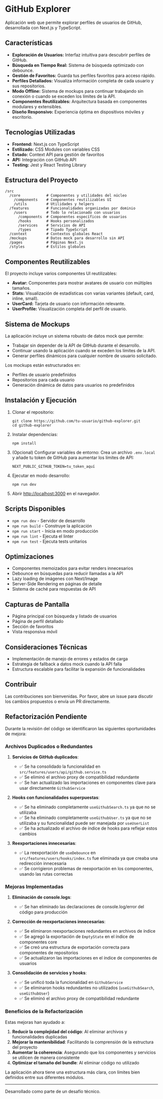 # GitHub Explorer

Aplicación web que permite explorar perfiles de usuarios de GitHub, desarrollada con Next.js y TypeScript.

## Características

- **Exploración de Usuarios:** Interfaz intuitiva para descubrir perfiles de GitHub.
- **Búsqueda en Tiempo Real:** Sistema de búsqueda optimizado con debounce.
- **Gestión de Favoritos:** Guarda tus perfiles favoritos para acceso rápido.
- **Perfiles Detallados:** Visualiza información completa de cada usuario y sus repositorios.
- **Modo Offline:** Sistema de mockups para continuar trabajando sin conexión o cuando se exceden los límites de la API.
- **Componentes Reutilizables:** Arquitectura basada en componentes modulares y extensibles.
- **Diseño Responsivo:** Experiencia óptima en dispositivos móviles y escritorio.

## Tecnologías Utilizadas

- **Frontend:** Next.js con TypeScript
- **Estilizado:** CSS Modules con variables CSS
- **Estado:** Context API para gestión de favoritos
- **API:** Integración con GitHub API
- **Testing:** Jest y React Testing Library

## Estructura del Proyecto

```
/src
  /core            # Componentes y utilidades del núcleo
    /components    # Componentes reutilizables UI
    /utils         # Utilidades y helpers
  /features        # Funcionalidades organizadas por dominio
    /users         # Todo lo relacionado con usuarios
      /components  # Componentes específicos de usuarios
      /hooks       # Hooks personalizados
      /services    # Servicios de API
      /types       # Tipado TypeScript
  /context         # Contextos globales React
  /mockups         # Datos mock para desarrollo sin API
  /pages           # Páginas Next.js
  /styles          # Estilos globales
```

## Componentes Reutilizables

El proyecto incluye varios componentes UI reutilizables:

- **Avatar:** Componentes para mostrar avatares de usuario con múltiples tamaños.
- **Stats:** Visualización de estadísticas con varias variantes (default, card, inline, small).
- **UserCard:** Tarjeta de usuario con información relevante.
- **UserProfile:** Visualización completa del perfil de usuario.

## Sistema de Mockups

La aplicación incluye un sistema robusto de datos mock que permite:

- Trabajar sin depender de la API de GitHub durante el desarrollo.
- Continuar usando la aplicación cuando se exceden los límites de la API.
- Generar perfiles dinámicos para cualquier nombre de usuario solicitado.

Los mockups están estructurados en:
- Perfiles de usuario predefinidos
- Repositorios para cada usuario
- Generación dinámica de datos para usuarios no predefinidos

## Instalación y Ejecución

1. Clonar el repositorio:
   ```
   git clone https://github.com/tu-usuario/github-explorer.git
   cd github-explorer
   ```

2. Instalar dependencias:
   ```
   npm install
   ```

3. (Opcional) Configurar variables de entorno:
   Crea un archivo `.env.local` y añade tu token de GitHub para aumentar los límites de API:
   ```
   NEXT_PUBLIC_GITHUB_TOKEN=tu_token_aquí
   ```

4. Ejecutar en modo desarrollo:
   ```
   npm run dev
   ```

5. Abrir [http://localhost:3000](http://localhost:3000) en el navegador.

## Scripts Disponibles

- `npm run dev` - Servidor de desarrollo
- `npm run build` - Construye la aplicación
- `npm run start` - Inicia en modo producción
- `npm run lint` - Ejecuta el linter
- `npm run test` - Ejecuta tests unitarios

## Optimizaciones

- Componentes memoizados para evitar renders innecesarios
- Debounce en búsquedas para reducir llamadas a la API
- Lazy loading de imágenes con Next/Image
- Server-Side Rendering en páginas de detalle
- Sistema de caché para respuestas de API

## Capturas de Pantalla

- Página principal con búsqueda y listado de usuarios
- Página de perfil detallado
- Sección de favoritos
- Vista responsiva móvil

## Consideraciones Técnicas

- Implementación de manejo de errores y estados de carga
- Estrategia de fallback a datos mock cuando la API falla
- Estructura escalable para facilitar la expansión de funcionalidades

## Contribuir

Las contribuciones son bienvenidas. Por favor, abre un issue para discutir los cambios propuestos o envía un PR directamente.

## Refactorización Pendiente

Durante la revisión del código se identificaron las siguientes oportunidades de mejora:

### Archivos Duplicados o Redundantes

1. **Servicios de GitHub duplicados**:
   - ✅ Se ha consolidado la funcionalidad en `src/features/users/api/github.service.ts`
   - ✅ Se eliminó el archivo proxy de compatibilidad redundante
   - ✅ Se han actualizado las importaciones en componentes clave para usar directamente `GithubService`

2. **Hooks con funcionalidades superpuestas**:
   - ✅ Se ha eliminado completamente `useGithubSearch.ts` ya que no se utilizaba
   - ✅ Se ha eliminado completamente `useGithubUser.ts` ya que no se utilizaba y su funcionalidad puede ser manejada por `useUserList`
   - ✅ Se ha actualizado el archivo de índice de hooks para reflejar estos cambios

3. **Reexportaciones innecesarias**:
   - ✅ La reexportación de `useDebounce` en `src/features/users/hooks/index.ts` fue eliminada ya que creaba una redirección innecesaria
   - ✅ Se corrigieron problemas de reexportación en los componentes, usando las rutas correctas

### Mejoras Implementadas

1. **Eliminación de console.logs**:
   - ✅ Se han eliminado las declaraciones de console.log/error del código para producción

2. **Corrección de reexportaciones innecesarias**:
   - ✅ Se eliminaron reexportaciones redundantes en archivos de índice
   - ✅ Se agregó la exportación de `EmptyState` en el índice de componentes core
   - ✅ Se creó una estructura de exportación correcta para componentes de repositorios
   - ✅ Se actualizaron las importaciones en el índice de componentes de usuarios

3. **Consolidación de servicios y hooks**:
   - ✅ Se unificó toda la funcionalidad en `GithubService`
   - ✅ Se eliminaron hooks redundantes no utilizados (`useGithubSearch`, `useGithubUser`)
   - ✅ Se eliminó el archivo proxy de compatibilidad redundante

### Beneficios de la Refactorización

Estas mejoras han ayudado a:

1. **Reducir la complejidad del código**: Al eliminar archivos y funcionalidades duplicadas
2. **Mejorar la mantenibilidad**: Facilitando la comprensión de la estructura del proyecto
3. **Aumentar la coherencia**: Asegurando que los componentes y servicios se utilicen de manera consistente
4. **Optimizar el tamaño del bundle**: Al eliminar código no utilizado

La aplicación ahora tiene una estructura más clara, con límites bien definidos entre sus diferentes módulos.

---

Desarrollado como parte de un desafío técnico.
